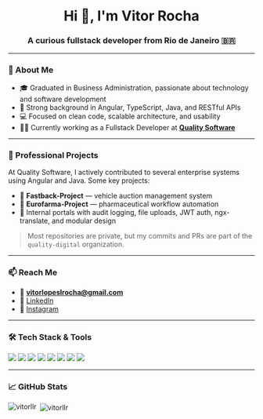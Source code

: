 <h1 align="center">Hi 👋, I'm Vitor Rocha</h1>
<h3 align="center">A curious fullstack developer from Rio de Janeiro 🇧🇷</h3>

---

### 💼 About Me

- 🎓 Graduated in Business Administration, passionate about technology and software development  
- 🧠 Strong background in Angular, TypeScript, Java, and RESTful APIs  
- 💻 Focused on clean code, scalable architecture, and usability  
- 👨‍💻 Currently working as a Fullstack Developer at **[Quality Software](https://github.com/quality-digital)**  

---

### 🚀 Professional Projects

At Quality Software, I actively contributed to several enterprise systems using Angular and Java. Some key projects:

- 🚗 **Fastback-Project** — vehicle auction management system  
- 💊 **Eurofarma-Project** — pharmaceutical workflow automation  
- 📁 Internal portals with audit logging, file uploads, JWT auth, ngx-translate, and modular design  

> Most repositories are private, but my commits and PRs are part of the `quality-digital` organization.

---

### 📫 Reach Me

- 📧 **vitorlopeslrocha@gmail.com**  
- 💼 [LinkedIn](https://www.linkedin.com/in/vitor-rocha-236520209/)  
- 📸 [Instagram](https://instagram.com/vitorllr)

---

### 🛠️ Tech Stack & Tools

<p align="left">
  <img src="https://img.shields.io/badge/-Angular-DD0031?style=flat-square&logo=angular&logoColor=white" />
  <img src="https://img.shields.io/badge/-TypeScript-3178C6?style=flat-square&logo=typescript&logoColor=white" />
  <img src="https://img.shields.io/badge/-Java-007396?style=flat-square&logo=java&logoColor=white" />
  <img src="https://img.shields.io/badge/-Spring%20Boot-6DB33F?style=flat-square&logo=spring-boot&logoColor=white" />
  <img src="https://img.shields.io/badge/-RxJS-B7178C?style=flat-square&logo=reactivex&logoColor=white" />
  <img src="https://img.shields.io/badge/-SCSS-CC6699?style=flat-square&logo=sass&logoColor=white" />
  <img src="https://img.shields.io/badge/-Bootstrap-7952B3?style=flat-square&logo=bootstrap&logoColor=white" />
  <img src="https://img.shields.io/badge/-Git-F05032?style=flat-square&logo=git&logoColor=white" />
</p>

---

### 📈 GitHub Stats
<p><img align="left" src="https://github-readme-stats.vercel.app/api/top-langs?username=vitorllr&show_icons=true&locale=en&layout=compact" alt="vitorllr" /></p>

<p>&nbsp;<img align="center" src="https://github-readme-stats.vercel.app/api?username=vitorllr&show_icons=true&locale=en" alt="vitorllr" /></p>
